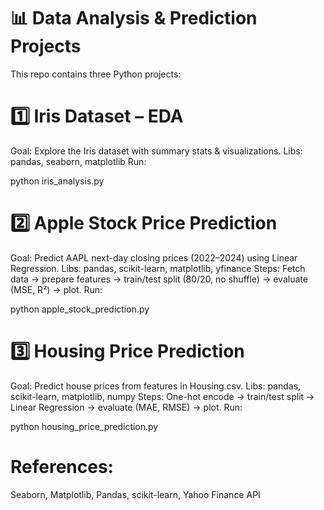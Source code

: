 # 📊 Data Analysis & Prediction Projects
This repo contains three Python projects:

# 1️⃣ Iris Dataset – EDA
Goal: Explore the Iris dataset with summary stats & visualizations.
Libs: pandas, seaborn, matplotlib
Run:

python iris_analysis.py

# 2️⃣ Apple Stock Price Prediction
Goal: Predict AAPL next-day closing prices (2022–2024) using Linear Regression.
Libs: pandas, scikit-learn, matplotlib, yfinance
Steps: Fetch data → prepare features → train/test split (80/20, no shuffle) → evaluate (MSE, R²) → plot.
Run:

python apple_stock_prediction.py

# 3️⃣ Housing Price Prediction
Goal: Predict house prices from features in Housing.csv.
Libs: pandas, scikit-learn, matplotlib, numpy
Steps: One-hot encode → train/test split → Linear Regression → evaluate (MAE, RMSE) → plot.
Run:


python housing_price_prediction.py
# References: 
Seaborn, Matplotlib, Pandas, scikit-learn, Yahoo Finance API
